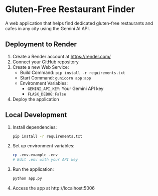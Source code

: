 # Gluten-Free Restaurant Finder

A web application that helps find dedicated gluten-free restaurants and cafes in any city using the Gemini AI API.

## Deployment to Render

1. Create a Render account at https://render.com/
2. Connect your GitHub repository
3. Create a new Web Service:
   - Build Command: `pip install -r requirements.txt`
   - Start Command: `gunicorn app:app`
   - Environment Variables:
     - `GEMINI_API_KEY`: Your Gemini API key
     - `FLASK_DEBUG`: `False`
4. Deploy the application

## Local Development

1. Install dependencies:
   ```bash
   pip install -r requirements.txt
   ```

2. Set up environment variables:
   ```bash
   cp .env.example .env
   # Edit .env with your API key
   ```

3. Run the application:
   ```bash
   python app.py
   ```

4. Access the app at http://localhost:5006
